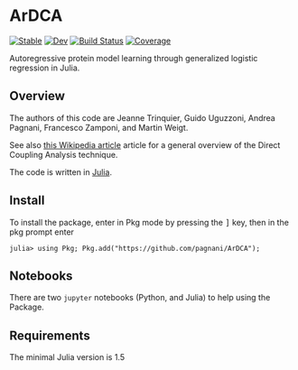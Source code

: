 # ArDCA

[![Stable](https://img.shields.io/badge/docs-stable-blue.svg)](https://pagnani.github.io/ArDCA/stable)
[![Dev](https://img.shields.io/badge/docs-dev-blue.svg)](https://pagnani.github.io/ArDCA/dev)
[![Build Status](https://github.com/pagnani/ArDCA/workflows/CI/badge.svg)](https://github.com/pagnani/ArDCA/actions)
[![Coverage](https://codecov.io/gh/pagnani/ArDCA/branch/master/graph/badge.svg)](https://codecov.io/gh/pagnani/ArDCA)


Autoregressive protein model learning through generalized logistic regression in Julia.
## Overview

The authors of this code are Jeanne Trinquier, Guido Uguzzoni, Andrea Pagnani, Francesco Zamponi, and Martin Weigt.

See also [this Wikipedia article](https://en.wikipedia.org/wiki/Direct_coupling_analysis) article for a general overview of the Direct Coupling Analysis technique. 

The code is written in [Julia](https://www.julialang.org/).

## Install

To install the package, enter in Pkg mode by pressing the <kbd>]</kbd> key,
then in the pkg prompt enter

```
julia> using Pkg; Pkg.add("https://github.com/pagnani/ArDCA"); 
```
## Notebooks

There are two `jupyter` notebooks (Python, and Julia) to help using the Package.

## Requirements

The minimal Julia version is 1.5

